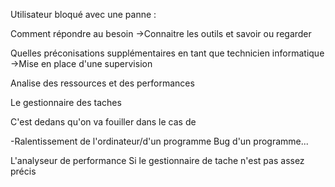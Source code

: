 
Utilisateur bloqué avec une panne :

Comment répondre au besoin
->Connaitre les outils et savoir ou regarder

Quelles préconisations supplémentaires en tant que technicien informatique
->Mise en place d'une supervision

Analise des ressources et des performances

Le gestionnaire des taches

C'est dedans qu'on va fouiller dans le cas de 

-Ralentissement de l'ordinateur/d'un programme
Bug d'un programme...

L'analyseur de performance Si le gestionnaire de tache n'est pas assez précis